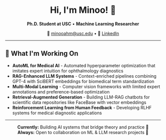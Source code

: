 <div align="center">


# Hi, I'm Minoo! 👋

**Ph.D. Student at USC** • **Machine Learning Researcher**

📧 minooahm@usc.edu • 🔗 [LinkedIn](https://www.linkedin.com/in/minoo-ahmadi-16342721a/)

</div>

---

## 🔬 What I'm Working On

- **AutoML for Medical AI** - Automated hyperparameter optimization that imitates expert intuition for ophthalmology diagnostics
- **RAG-Enhanced LLM Systems** - Context-enriched pipelines combining GPT-4 with SciBERT embeddings for biomedical term standardization
- **Multi-Modal Learning** - Computer vision frameworks with limited expert annotations and preference-based optimization
- **Retrieval-Augmented Generation** - Building LLM-RAG chatbots for scientific data repositories like FaceBase with vector embeddings
- **Reinforcement Learning from Human Feedback** - Developing RLHF systems for medical diagnostic applications

---

<div align="center">

**Currently:** Building AI systems that bridge theory and practice 🚀  
**Always:** Open to collaboration on ML & LLM research projects 🤝

</div>
